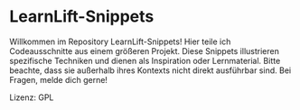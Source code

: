 # LearnLift-Snippets
Willkommen im Repository LearnLift-Snippets! Hier teile ich Codeausschnitte aus einem größeren Projekt. Diese Snippets illustrieren spezifische Techniken und dienen als Inspiration oder Lernmaterial. Bitte beachte, dass sie außerhalb ihres Kontexts nicht direkt ausführbar sind. Bei Fragen, melde dich gerne! 

Lizenz: GPL
